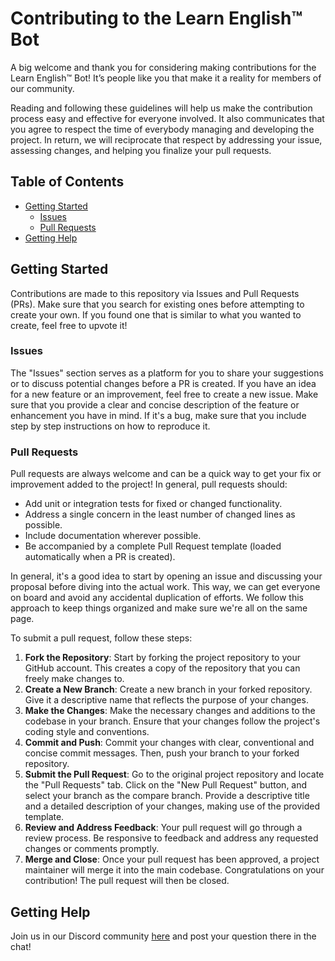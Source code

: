 # Contributing to the Learn English™ Bot

A big welcome and thank you for considering making contributions for the Learn English™ Bot! It’s people like you that make it a reality for members of our community.

Reading and following these guidelines will help us make the contribution process easy and effective for everyone involved. It also communicates that you agree to respect the time of everybody managing and developing the project. In return, we will reciprocate that respect by addressing your issue, assessing changes, and helping you finalize your pull requests.

## Table of Contents

* [Getting Started](#getting-started)
    * [Issues](#issues)
    * [Pull Requests](#pull-requests)
* [Getting Help](#getting-help)

## Getting Started

Contributions are made to this repository via Issues and Pull Requests (PRs). Make sure that you search for existing ones before attempting to create your own. If you found one that is similar to what you wanted to create, feel free to upvote it!

### Issues

The "Issues" section serves as a platform for you to share your suggestions or to discuss potential changes before a PR is created. If you have an idea for a new feature or an improvement, feel free to create a new issue. Make sure that you provide a clear and concise description of the feature or enhancement you have in mind. If it's a bug, make sure that you include step by step instructions on how to reproduce it.

### Pull Requests

Pull requests are always welcome and can be a quick way to get your fix or improvement added to the project! In general, pull requests should:

- Add unit or integration tests for fixed or changed functionality.
- Address a single concern in the least number of changed lines as possible.
- Include documentation wherever possible.
- Be accompanied by a complete Pull Request template (loaded automatically when a PR is created).

In general, it's a good idea to start by opening an issue and discussing your proposal before diving into the actual work. This way, we can get everyone on board and avoid any accidental duplication of efforts. We follow this approach to keep things organized and make sure we're all on the same page.

To submit a pull request, follow these steps:

1. **Fork the Repository**: Start by forking the project repository to your GitHub account. This creates a copy of the repository that you can freely make changes to.
2. **Create a New Branch**: Create a new branch in your forked repository. Give it a descriptive name that reflects the purpose of your changes.
3. **Make the Changes**: Make the necessary changes and additions to the codebase in your branch. Ensure that your changes follow the project's coding style and conventions.
4. **Commit and Push**: Commit your changes with clear, conventional and concise commit messages. Then, push your branch to your forked repository.
5. **Submit the Pull Request**: Go to the original project repository and locate the "Pull Requests" tab. Click on the "New Pull Request" button, and select your branch as the compare branch. Provide a descriptive title and a detailed description of your changes, making use of the provided template.
6. **Review and Address Feedback**: Your pull request will go through a review process. Be responsive to feedback and address any requested changes or comments promptly.
7. **Merge and Close**: Once your pull request has been approved, a project maintainer will merge it into the main codebase. Congratulations on your contribution! The pull request will then be closed.

## Getting Help

Join us in our Discord community [here](https://discord.com/invite/smTpJWf) and post your question there in the chat!
